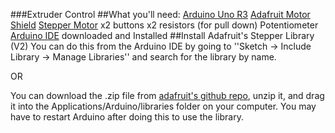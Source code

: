 ###Extruder Control
##What you'll need:
[Arduino Uno R3](https://www.google.com/webhp?sourceid=chrome-instant&rlz=1C5CHFA_enUS639US640&ion=1&espv=2&ie=UTF-8#q=arduino+uno+r3)
[Adafruit Motor Shield](https://www.adafruit.com/product/1438)
[Stepper Motor](https://www.amazon.com/gp/product/B00QEVLDVO/ref=oh_aui_search_detailpage?ie=UTF8&psc=1)
x2 buttons
x2 resistors (for pull down)
Potentiometer
[Arduino IDE](https://www.arduino.cc/en/main/software) downloaded and Installed
##Install Adafruit's Stepper Library (V2)
You can do this from the Arduino IDE by going to ''Sketch -> Include Library -> Manage Libraries'' and search for the library by name.

OR 

You can download the .zip file from [adafruit's github repo](https://github.com/adafruit/Adafruit_Motor_Shield_V2_Library), unzip it, and drag it into the Applications/Arduino/libraries folder on your computer. You may have to restart Arduino after doing this to use the library.

